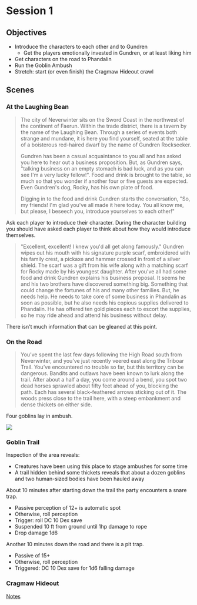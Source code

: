 # Session 1

## Objectives
- Introduce the characters to each other and to Gundren
  - Get the players emotionally invested in Gundren, or at least liking him
- Get characters on the road to Phandalin
- Run the Goblin Ambush
- Stretch: start (or even finish) the Cragmaw Hideout crawl

## Scenes
### At the Laughing Bean
> The city of Neverwinter sits on the Sword Coast in the northwest of the continent of Faerun. Within the trade district, there is a tavern by the name of the Laughing Bean. Through a series of events both strange and mundane, it is here you find yourself, seated at the table of a boisterous red-haired dwarf by the name of Gundren Rockseeker. 
> 
> Gundren has been a casual acquaintance to you all and has asked you here to hear out a business proposition. But, as Gundren says, "talking business on an empty stomach is bad luck, and as you can see I'm a very lucky fellow!". Food and drink is brought to the table, so much so that you wonder if another four or five guests are expected. Even Gundren's dog, Rocky, has his own plate of food. 
> 
> Digging in to the food and drink Gundren starts the conversation, "So, my friends! I'm glad you've all made it here today. You all know me, but please, I beseech you, introduce yourselves to each other!"

Ask each player to introduce their character. During the character building you should have asked each player to think about how they would introduce themselves.

> "Excellent, excellent! I knew you'd all get along famously." Gundren wipes out his mouth with his signature purple scarf, embroidered with his family crest, a pickaxe and hammer crossed in front of a silver shield. The scarf was a gift from his wife along with a matching scarf for Rocky made by his youngest daughter.
> After you've all had some food and drink Gundren explains his business proposal. It seems he and his two brothers have discovered something big. Something that could change the fortunes of his and many other families. But, he needs help. He needs to take core of some business in Phandalin as soon as possible, but he also needs his copious supplies delivered to Phandalin. He has offered ten gold pieces each to escort the supplies, so he may ride ahead and attend his business without delay. 

There isn't much information that can be gleaned at this point.

### On the Road
> You’ve spent the last few days following the High Road south from Neverwinter, and you’ve just recently veered east along the Triboar Trail. You’ve encountered no trouble so far, but this territory can be dangerous. Bandits and outlaws have been known to lurk along the trail. After about a half a day, you come around a bend, you spot two dead horses sprawled about fifty feet ahead of you, blocking the path. Each has several black-feathered arrows sticking out of it. The woods press close to the trail here, with a steep embankment and dense thickets on either side.

Four goblins lay in ambush.

![](goblin-stats.png)

### Goblin Trail
Inspection of the area reveals:
- Creatures have been using this place to stage ambushes for some time
- A trail hidden behind some thickets reveals that about a dozen goblins and two human-sized bodies have been hauled away

About 10 minutes after starting down the trail the party encounters a snare trap.
- Passive perception of 12+ is automatic spot
- Otherwise, roll perception
- Trigger: roll DC 10 Dex save
- Suspended 10 ft from ground until 1hp damage to rope
- Drop damage 1d6

Another 10 minutes down the road and there is a pit trap.
- Passive of 15+
- Otherwise, roll perception
- Triggered: DC 10 Dex save for 1d6 falling damage

### Cragmaw Hideout
[Notes](https://www.dndbeyond.com/sources/lmop/goblin-arrows#CragmawHideout)